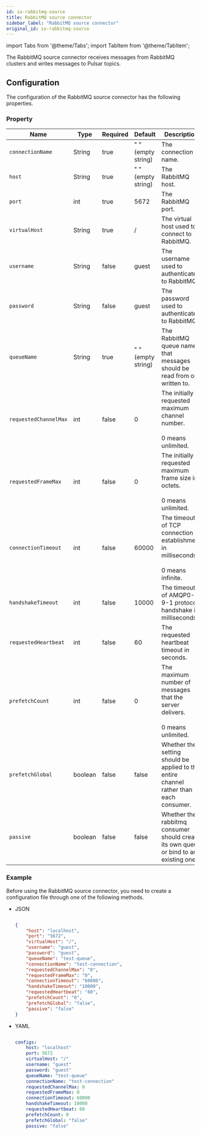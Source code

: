 ```yaml
---
id: io-rabbitmq-source
title: RabbitMQ source connector
sidebar_label: "RabbitMQ source connector"
original_id: io-rabbitmq-source
---
```


import Tabs from '@theme/Tabs';
import TabItem from '@theme/TabItem';


The RabbitMQ source connector receives messages from RabbitMQ clusters 
and writes messages to Pulsar topics.

## Configuration 

The configuration of the RabbitMQ source connector has the following properties.

### Property

| Name | Type|Required | Default | Description 
|------|----------|----------|---------|-------------|
| `connectionName` |String| true | " " (empty string) | The connection name. |
| `host` | String| true | " " (empty string) | The RabbitMQ host. |
| `port` | int |true | 5672 | The RabbitMQ port. |
| `virtualHost` |String|true | / | The virtual host used to connect to RabbitMQ. |
| `username` | String|false | guest | The username used to authenticate to RabbitMQ. |
| `password` | String|false | guest | The password used to authenticate to RabbitMQ. |
| `queueName` | String|true | " " (empty string) | The RabbitMQ queue name that messages should be read from or written to. |
| `requestedChannelMax` | int|false | 0 | The initially requested maximum channel number. <br /><br />0 means unlimited. |
| `requestedFrameMax` | int|false |0 | The initially requested maximum frame size in octets. <br /><br />0 means unlimited. |
| `connectionTimeout` | int|false | 60000 | The timeout of TCP connection establishment in milliseconds. <br /><br />0 means infinite. |
| `handshakeTimeout` | int|false | 10000 | The timeout of AMQP0-9-1 protocol handshake in milliseconds. |
| `requestedHeartbeat` | int|false | 60 | The requested heartbeat timeout in seconds. |
| `prefetchCount` | int|false | 0 | The maximum number of messages that the server delivers.<br /><br /> 0 means unlimited. |
| `prefetchGlobal` | boolean|false | false |Whether the setting should be applied to the entire channel rather than each consumer. |
| `passive` | boolean|false | false | Whether the rabbitmq consumer should create its own queue or bind to an existing one. |

### Example

Before using the RabbitMQ source connector, you need to create a configuration file through one of the following methods.

* JSON 

    ```json
    
    {
        "host": "localhost",
        "port": "5672",
        "virtualHost": "/",
        "username": "guest",
        "password": "guest",
        "queueName": "test-queue",
        "connectionName": "test-connection",
        "requestedChannelMax": "0",
        "requestedFrameMax": "0",
        "connectionTimeout": "60000",
        "handshakeTimeout": "10000",
        "requestedHeartbeat": "60",
        "prefetchCount": "0",
        "prefetchGlobal": "false",
        "passive": "false"
    }
    
    ```

* YAML

    ```yaml
    
    configs:
        host: "localhost"
        port: 5672
        virtualHost: "/"
        username: "guest"
        password: "guest"
        queueName: "test-queue"
        connectionName: "test-connection"
        requestedChannelMax: 0
        requestedFrameMax: 0
        connectionTimeout: 60000
        handshakeTimeout: 10000
        requestedHeartbeat: 60
        prefetchCount: 0
        prefetchGlobal: "false"
        passive: "false"
    
    ```

